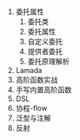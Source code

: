 1. 委托属性
   1. 委托类
   2. 委托属性
   3. 自定义委托
   4. 提供者委托
   5. 委托原理解析
2. Lamada
3. 高阶函数实战
4. 手写内置高阶函数
5. DSL
6. 协程-flow
7. 泛型与注解
8. 反射